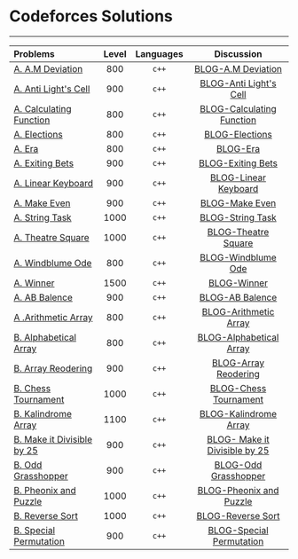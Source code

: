 # Codeforces Solutions
-----------------------
Problems | Level | Languages  | Discussion
:-- | :--: | :--: | :--: |
[A. A.M Deviation](https://github.com/KhalilThabet/CodeForces/tree/master/A_A_M_Deviation) | 800 | `c++`  |  [BLOG-A.M Deviation](https://codeforces.com/blog/entry/96866)
[A. Anti Light's Cell](https://github.com/KhalilThabet/CodeForces/tree/master/A_Anti_Light_s_Cell_Guessing) | 900 | `c++` | [BLOG-Anti Light's Cell](https://codeforces.com/blog/entry/97179)
[A. Calculating Function](https://github.com/KhalilThabet/CodeForces/tree/master/A_Calculating_Function) |  800 | `c++` |[BLOG-Calculating Function](https://codeforces.com/blog/entry/14678)
[A. Elections](https://github.com/KhalilThabet/CodeForces/tree/master/A_Elections) | 800 | `c++` | [BLOG-Elections](https://codeforces.com/blog/entry/96034)
[A. Era]() | 800 | `c++` | [BLOG-Era]()
[A. Exiting Bets  ](https://github.com/KhalilThabet/CodeForces/tree/master/A_Exciting_Bets) | 900 | `c++` | [BLOG-Exiting Bets](https://codeforces.com/blog/entry/92582)
[A. Linear Keyboard ](https://github.com/KhalilThabet/CodeForces/tree/master/A_Linear_Keyboard) | 900 | `c++` | [BLOG-Linear Keyboard](https://codeforces.com/blog/entry/96604)
[A. Make Even ](https://github.com/KhalilThabet/CodeForces/tree/master/A_Make_Even) | 900 | `c++` | [BLOG-Make Even](https://codeforces.com/blog/entry/73563)
[A. String Task](https://github.com/KhalilThabet/CodeForces/tree/master/A_String_Task) | 1000 | `c++` | [BLOG-String Task](https://codeforces.com/blog/entry/2822)
[A. Theatre Square ](https://github.com/KhalilThabet/CodeForces/tree/master/A_Theatre_Square) | 1000 | `c++` | [BLOG-Theatre Square](https://codeforces.com/blog/entry/85)
[A. Windblume Ode ](https://github.com/KhalilThabet/CodeForces/tree/master/A_Windblume_Ode) | 800 | `c++` | [BLOG-Windblume Ode](https://codeforces.com/blog/entry/96072)
[A. Winner ](https://github.com/KhalilThabet/CodeForces/tree/master/A_Winner) | 1500 | `c++` | [BLOG-Winner](https://codeforces.com/blog/entry/107)
[A. AB Balence ]() | 900 | `c++` | [BLOG-AB Balence](https://codeforces.com/blog/entry/96454)
[A .Arithmetic Array ]() | 800 | `c++` | [BLOG-Arithmetic Array](https://codeforces.com/blog/entry/91381)
[B. Alphabetical Array ]() | 800 | `c++` | [BLOG-Alphabetical Array](https://codeforces.com/blog/entry/92715)
[B. Array Reodering ]() | 900 | `c++` | [BLOG-Array Reodering](https://codeforces.com/blog/entry/91481)
[B. Chess Tournament ]() | 1000 | `c++` | [BLOG-Chess Tournament](https://codeforces.com/blog/entry/94721)
[B. Kalindrome Array ]() | 1100 | `c++` | [BLOG-Kalindrome Array](https://codeforces.com/blog/entry/97179)
[B. Make it Divisible by 25 ]() | 900 | `c++` | [BLOG- Make it Divisible by 25](https://codeforces.com/blog/entry/96034)
[B. Odd Grasshopper ]() | 900 | `c++` | [BLOG-Odd Grasshopper](https://codeforces.com/blog/entry/96604)
[B. Pheonix and Puzzle]() | 1000 | `c++` | [BLOG-Pheonix and Puzzle](https://codeforces.com/blog/entry/90236)
[B. Reverse Sort ]() | 1000 | `c++` | [BLOG-Reverse Sort](https://codeforces.com/blog/entry/96866)
[B. Special Permutation ]() | 900 | `c++` | [BLOG-Special Permutation](https://codeforces.com/blog/entry/97164)